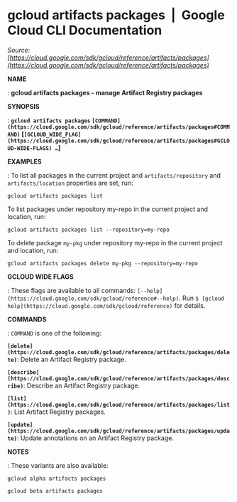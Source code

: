 # gcloud artifacts packages  |  Google Cloud CLI Documentation

*Source: [https://cloud.google.com/sdk/gcloud/reference/artifacts/packages](https://cloud.google.com/sdk/gcloud/reference/artifacts/packages)*

**NAME**

: **gcloud artifacts packages - manage Artifact Registry packages**

**SYNOPSIS**

: **`gcloud artifacts packages` `[COMMAND](https://cloud.google.com/sdk/gcloud/reference/artifacts/packages#COMMAND)` [`[GCLOUD_WIDE_FLAG](https://cloud.google.com/sdk/gcloud/reference/artifacts/packages#GCLOUD-WIDE-FLAGS) …`]**

**EXAMPLES**

: To list all packages in the current project and
`artifacts/repository` and `artifacts/location` properties
are set, run:

```
gcloud artifacts packages list
```

To list packages under repository my-repo in the current project and location,
run:

```
gcloud artifacts packages list --repository=my-repo
```

To delete package `my-pkg` under repository my-repo in the current
project and location, run:

```
gcloud artifacts packages delete my-pkg --repository=my-repo
```

**GCLOUD WIDE FLAGS**

: These flags are available to all commands: `[--help](https://cloud.google.com/sdk/gcloud/reference#--help)`.
Run `$ [gcloud help](https://cloud.google.com/sdk/gcloud/reference)` for details.

**COMMANDS**

: ``COMMAND`` is one of the following:

**`[delete](https://cloud.google.com/sdk/gcloud/reference/artifacts/packages/delete)`**:
Delete an Artifact Registry package.

**`[describe](https://cloud.google.com/sdk/gcloud/reference/artifacts/packages/describe)`**:
Describe an Artifact Registry package.

**`[list](https://cloud.google.com/sdk/gcloud/reference/artifacts/packages/list)`**:
List Artifact Registry packages.

**`[update](https://cloud.google.com/sdk/gcloud/reference/artifacts/packages/update)`**:
Update annotations on an Artifact Registry package.

**NOTES**

: These variants are also available:

```
gcloud alpha artifacts packages
```

```
gcloud beta artifacts packages
```